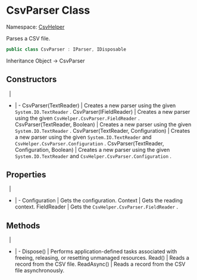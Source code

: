# CsvParser Class

Namespace: [CsvHelper](/api/CsvHelper)

Parses a CSV file.

```cs
public class CsvParser : IParser, IDisposable
```

Inheritance Object -> CsvParser

## Constructors
&nbsp; | &nbsp;
- | -
CsvParser(TextReader) | Creates a new parser using the given ``System.IO.TextReader`` .
CsvParser(IFieldReader) | Creates a new parser using the given ``CsvHelper.CsvParser.FieldReader`` .
CsvParser(TextReader, Boolean) | Creates a new parser using the given ``System.IO.TextReader`` .
CsvParser(TextReader, Configuration) | Creates a new parser using the given ``System.IO.TextReader`` and ``CsvHelper.CsvParser.Configuration`` .
CsvParser(TextReader, Configuration, Boolean) | Creates a new parser using the given ``System.IO.TextReader`` and ``CsvHelper.CsvParser.Configuration`` .

## Properties
&nbsp; | &nbsp;
- | -
Configuration | Gets the configuration.
Context | Gets the reading context.
FieldReader | Gets the ``CsvHelper.CsvParser.FieldReader`` .

## Methods
&nbsp; | &nbsp;
- | -
Dispose() | Performs application-defined tasks associated with freeing, releasing, or resetting unmanaged resources.
Read() | Reads a record from the CSV file.
ReadAsync() | Reads a record from the CSV file asynchronously.
